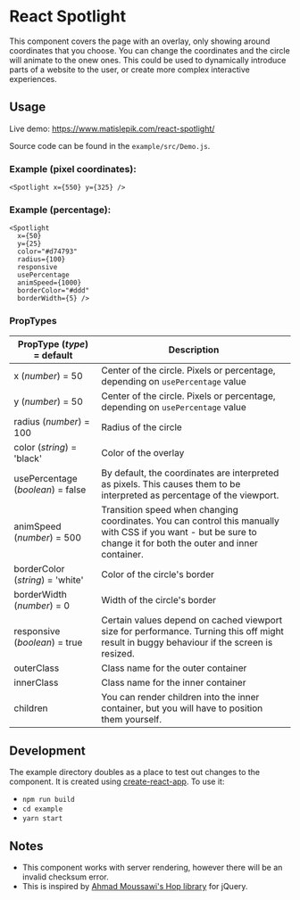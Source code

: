 # React Spotlight

This component covers the page with an overlay, only showing around coordinates that you choose. You can change the coordinates and the circle will animate to the onew ones. This could be used to dynamically introduce parts of a website to the user, or create more complex interactive experiences.

## Usage

Live demo: https://www.matislepik.com/react-spotlight/

Source code can be found in the `example/src/Demo.js`.

### Example (pixel coordinates):

```
<Spotlight x={550} y={325} />
```

### Example (percentage):

```
<Spotlight
  x={50}
  y={25}
  color="#d74793"
  radius={100}
  responsive
  usePercentage
  animSpeed={1000}
  borderColor="#ddd"
  borderWidth={5} />
```

### PropTypes

|PropType (*type*) = default|Description|
|---|---|
|x (*number*) = 50|Center of the circle. Pixels or percentage, depending on `usePercentage` value|
|y (*number*) = 50|Center of the circle. Pixels or percentage, depending on `usePercentage` value|
|radius (*number*) = 100|Radius of the circle|
|color (*string*) = 'black'|Color of the overlay|
|usePercentage (*boolean*) = false|By default, the coordinates are interpreted as pixels. This causes them to be interpreted as percentage of the viewport.|
|animSpeed (*number*) = 500|Transition speed when changing coordinates. You can control this manually with CSS if you want - but be sure to change it for both the outer and inner container.|
|borderColor (*string*) = 'white'|Color of the circle's border|
|borderWidth (*number*) = 0|Width of the circle's border|
|responsive (*boolean*) = true|Certain values depend on cached viewport size for performance. Turning this off might result in buggy behaviour if the screen is resized.|
|outerClass|Class name for the outer container|
|innerClass|Class name for the inner container|
|children|You can render children into the inner container, but you will have to position them yourself.|

## Development

The example directory doubles as a place to test out changes to the component. It is created using [create-react-app](https://github.com/facebookincubator/create-react-app). To use it:

- `npm run build`
- `cd example`
- `yarn start`

## Notes

- This component works with server rendering, however there will be an invalid checksum error.
- This is inspired by [Ahmad Moussawi's Hop library](https://ahmad-moussawi.github.io/hop/) for jQuery.
